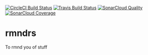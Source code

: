 [![CircleCI Build Status](https://circleci.com/gh/Xetius/rmndrs.svg?style=shield)](https://circleci.com/gh/Xetius/rmndrs)
[![Travis Build Status](https://travis-ci.org/XetiusThings/rmndrs.svg?branch=master)](https://travis-ci.org/XetiusThings/rmndrs)
[![SonarCloud Quality](https://sonarcloud.io/api/project_badges/measure?project=rmndrs&metric=alert_status)](https://sonarcloud.io/dashboard?id=rmndrs)
[![SonarCloud Coverage](https://sonarcloud.io/api/project_badges/measure?project=rmndrs&metric=coverage)](https://sonarcloud.io/dashboard?id=rmndrs)
# rmndrs
To rmnd you of stuff

